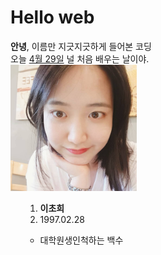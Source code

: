 
<h1>Hello web</h1>
<strong>안녕</strong>, 이름만 지긋지긋하게 들어본 코딩<br>
오늘 <u>4월 29일</u> 널 처음 배우는 날이야.<br>
<img src="사진.jpg" width="40%"><br>
<ul>
<ol>
<li><strong>이초희</strong></li>
<li>1997.02.28</li>
</ol>
</ul>
<ol>
<ul>
<li>대학원생인척하는 백수</li>
</ul>
</ol>
